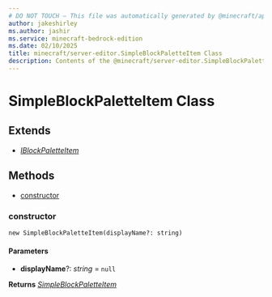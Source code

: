```yaml
---
# DO NOT TOUCH — This file was automatically generated by @minecraft/api-docs-generator, to report problems file an issue at https://github.com/Mojang/minecraft-scripting-libraries
author: jakeshirley
ms.author: jashir
ms.service: minecraft-bedrock-edition
ms.date: 02/10/2025
title: minecraft/server-editor.SimpleBlockPaletteItem Class
description: Contents of the @minecraft/server-editor.SimpleBlockPaletteItem class.
---
```

# SimpleBlockPaletteItem Class

## Extends
- [*IBlockPaletteItem*](IBlockPaletteItem.md)

## Methods
- [constructor](#constructor)

### **constructor**
`
new SimpleBlockPaletteItem(displayName?: string)
`

#### **Parameters**
- **displayName**?: *string* = `null`

**Returns** [*SimpleBlockPaletteItem*](SimpleBlockPaletteItem.md)
